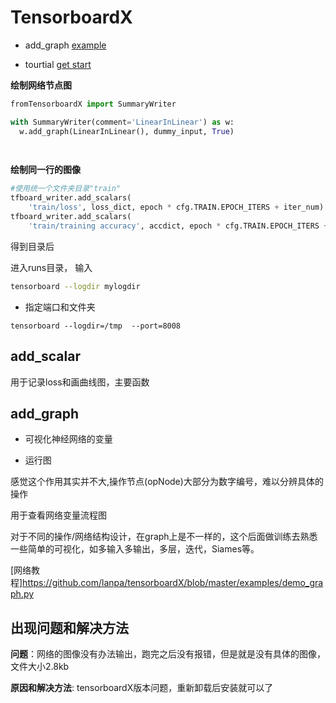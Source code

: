 # TensorboardX

- add_graph
    [example](https://github.com/lanpa/tensorboardX/blob/master/examples/demo_graph.py)

- tourtial
    [get start](https://www.tensorflow.org/tensorboard/get_started)



**绘制网络节点图**

```python
fromTensorboardX import SummaryWriter

with SummaryWriter(comment='LinearInLinear') as w:
  w.add_graph(LinearInLinear(), dummy_input, True)

 
```

 

**绘制同一行的图像**

```python
#使用统一个文件夹目录"train"
tfboard_writer.add_scalars(
    'train/loss', loss_dict, epoch * cfg.TRAIN.EPOCH_ITERS + iter_num)
tfboard_writer.add_scalars(
    'train/training accuracy', accdict, epoch * cfg.TRAIN.EPOCH_ITERS + iter_num )
```

得到目录后 

进入runs目录， 输入

```bash
tensorboard --logdir mylogdir
```

- 指定端口和文件夹

```
tensorboard --logdir=/tmp  --port=8008
```



## add_scalar

用于记录loss和画曲线图，主要函数



 ## add_graph

- 可视化神经网络的变量

- 运行图

感觉这个作用其实并不大,操作节点(opNode)大部分为数字编号，难以分辨具体的操作

 

用于查看网络变量流程图



对于不同的操作/网络结构设计，在graph上是不一样的，这个后面做训练去熟悉一些简单的可视化，如多输入多输出，多层，迭代，Siames等。

[网络教程]https://github.com/lanpa/tensorboardX/blob/master/examples/demo_graph.py



## 出现问题和解决方法

**问题**：网络的图像没有办法输出，跑完之后没有报错，但是就是没有具体的图像，文件大小2.8kb

 

**原因和解决方法**: tensorboardX版本问题，重新卸载后安装就可以了